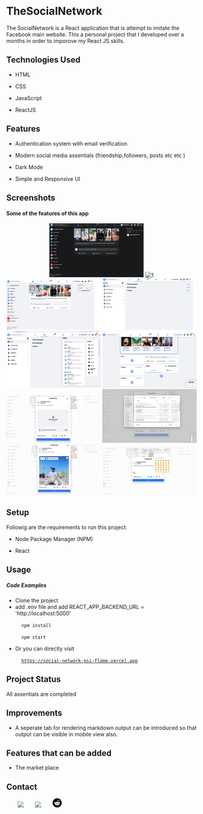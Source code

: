 <h1>TheSocialNetwork</h1>
<p>The SocialNetwork is a React application that is attempt to imitate the Facebook main website. This a personal project that I developed over a months in order to imporove my React JS skills.</p>
</ul><h2>Technologies Used</h2>
<ul>
<li>HTML</li>
</ul><ul>
<li>CSS</li>
</ul><ul>
<li>JavaScript</li>
</ul><ul>
<li>ReactJS</li>
</ul><h2>Features</h2>
<ul>
<li>Authentication system with email verification.</li>
</ul><ul>
<li>Modern social media assentials (friendship,followers, posts etc etc )</li>
</ul><ul>
<li>Dark Mode</li>
</ul><ul>

<li>Simple and Responsive UI</li>
</ul><ul>

</ul><h2>Screenshots</h2>

<h4>Some of the features of this app</h4>
<p align="center">
  <img src="./screenshots/0.png" width="250" title="1">
  <img src="./screenshots/0.1.png" width="250" title="1">
  <img src="./screenshots/1.png" width="250" title="1">
  <img src="./screenshots/2.png" width="250" title="2">
  <img src="./screenshots/3.png" width="250" title="3">
  <img src="./screenshots/4.png" width="250" title="4">
  <img src="./screenshots/5.png" width="250" title="5">
  <img src="./screenshots/6.png" width="250" title="6">
  <img src="./screenshots/7.png" width="250" title="7">
  <img src="./screenshots/8.png" width="250" title="7">
</p><h2>Setup</h2>
<p>Followig are the requirements to run this project:</p><ul>
<li>Node Package Manager (NPM)</li>
</ul><ul>
<li>React</li>
</ul><h2>Usage</h2>
<h5>Code Examples</h5><ul>
<li>Clone the project</li>
<li>add .env file and add REACT_APP_BACKEND_URL = 'http://localhost:5000' </li>
</ul><p><code style="margin-left:40px">npm install</code></p><ul>
</ul><p><code style="margin-left:40px">npm start</code></p><ul>
<li>Or you can directly visit</li>
</ul><p><a href="https://social-network-psi-flame.vercel.app/" target="_blank"><code style="margin-left:40px">https://social-network-psi-flame.vercel.app</code></a></p><h2>Project Status</h2>
<p>All assentials are completed</p><h2>Improvements</h2>
<ul>
<li>A seperate tab for rendering markdown output can be introduced so that output can be visible in mobile view also.</li>
</ul><h2>Features that can be added</h2>
<ul>
<li>The market place</li>
</ul><ul>

</ul><h2>Contact</h2>
<p><span style="margin-right: 30px;"></span><a href="https://www.linkedin.com/in/chihabeddine-ahmed-061004a7"><img target="_blank" src="https://cdn.jsdelivr.net/gh/devicons/devicon/icons/linkedin/linkedin-original.svg" style="width: 5%;"></a><span style="margin-right: 30px;"></span><a href="https://github.com/chihabSD"><img target="_blank" src="https://cdn.jsdelivr.net/gh/devicons/devicon/icons/github/github-original.svg" style="width: 5%;"></a><span style="margin-right: 30px;"></span><a href="https://github.com/chihabSD"><svg target="_blank" xmlns="http://www.w3.org/2000/svg" viewBox="0 0 512 512" style="width: 5%;"><path d="M201.5 305.5c-13.8 0-24.9-11.1-24.9-24.6 0-13.8 11.1-24.9 24.9-24.9 13.6 0 24.6 11.1 24.6 24.9 0 13.6-11.1 24.6-24.6 24.6zM504 256c0 137-111 248-248 248S8 393 8 256 119 8 256 8s248 111 248 248zm-132.3-41.2c-9.4 0-17.7 3.9-23.8 10-22.4-15.5-52.6-25.5-86.1-26.6l17.4-78.3 55.4 12.5c0 13.6 11.1 24.6 24.6 24.6 13.8 0 24.9-11.3 24.9-24.9s-11.1-24.9-24.9-24.9c-9.7 0-18 5.8-22.1 13.8l-61.2-13.6c-3-.8-6.1 1.4-6.9 4.4l-19.1 86.4c-33.2 1.4-63.1 11.3-85.5 26.8-6.1-6.4-14.7-10.2-24.1-10.2-34.9 0-46.3 46.9-14.4 62.8-1.1 5-1.7 10.2-1.7 15.5 0 52.6 59.2 95.2 132 95.2 73.1 0 132.3-42.6 132.3-95.2 0-5.3-.6-10.8-1.9-15.8 31.3-16 19.8-62.5-14.9-62.5zM302.8 331c-18.2 18.2-76.1 17.9-93.6 0-2.2-2.2-6.1-2.2-8.3 0-2.5 2.5-2.5 6.4 0 8.6 22.8 22.8 87.3 22.8 110.2 0 2.5-2.2 2.5-6.1 0-8.6-2.2-2.2-6.1-2.2-8.3 0zm7.7-75c-13.6 0-24.6 11.1-24.6 24.9 0 13.6 11.1 24.6 24.6 24.6 13.8 0 24.9-11.1 24.9-24.6 0-13.8-11-24.9-24.9-24.9z"></path></svg></a><span style="margin-right: 30px;"></span></p>
